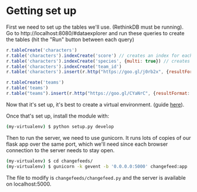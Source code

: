 # Getting set up

First we need to set up the tables we'll use. (RethinkDB must be
running). Go to http://localhost:8080/#dataexplorer and run these
queries to create the tables (hit the "Run" button between each query)

```js
r.tableCreate('characters')
r.table('characters').indexCreate('score') // creates an index for each character's score
r.table('characters').indexCreate('species', {multi: true}) // creates an index entry for each species
r.table('characters').indexCreate('team_id')
r.table('characters').insert(r.http("https://goo.gl/j0rb2x", {resultFormat: 'json'}))

r.tableCreate('teams')
r.table('teams')
r.table("teams").insert(r.http("https://goo.gl/CYaNrC", {resultFormat: 'json'}))
```

Now that it's set up, it's best to create a virtual
environment. (guide
[here](http://docs.python-guide.org/en/latest/dev/virtualenvs/)).

Once that's set up, install the module with:

```bash
(my-virtualenv) $ python setup.py develop
```

Then to run the server, we need to use gunicorn. It runs lots of
copies of our flask app over the same port, which we'll need since
each browser connection to the server needs to stay open.

```bash
(my-virtualenv) $ cd changefeeds/
(my-virtualenv) $ gunicorn -k gevent -b '0.0.0.0:5000' changefeed:app
```

The file to modify is `changefeeds/changefeed.py` and the server is
available on localhost:5000.
